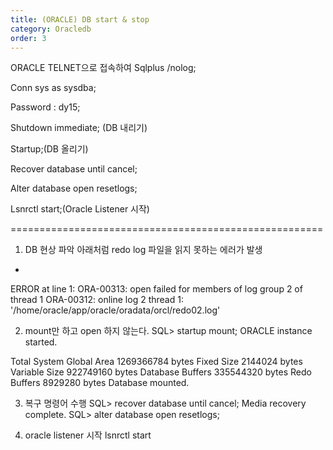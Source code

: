 ```yaml
---
title: (ORACLE) DB start & stop
category: Oracledb
order: 3
---
```



ORACLE TELNET으로 접속하여
Sqlplus /nolog;

Conn sys as sysdba;

Password : dy15;

Shutdown immediate; (DB 내리기)

Startup;(DB 올리기)

Recover database until cancel;

Alter database open resetlogs;

Lsnrctl start;(Oracle Listener 시작) 

======================================================

1. DB 현상 파악 
   아래처럼 redo log 파일을 읽지 못하는 에러가 발생 
*
ERROR at line 1:
ORA-00313: open failed for members of log group 2 of thread 1
ORA-00312: online log 2 thread 1:
'/home/oracle/app/oracle/oradata/orcl/redo02.log'

2. mount만 하고 open 하지 않는다. 
SQL> startup mount;
ORACLE instance started.

Total System Global Area 1269366784 bytes
Fixed Size                  2144024 bytes
Variable Size             922749160 bytes
Database Buffers          335544320 bytes
Redo Buffers                8929280 bytes
Database mounted.

3. 복구 명령어 수행 
SQL> recover database until cancel;
Media recovery complete.
SQL> alter database open resetlogs;

4. oracle listener 시작 
lsnrctl start

